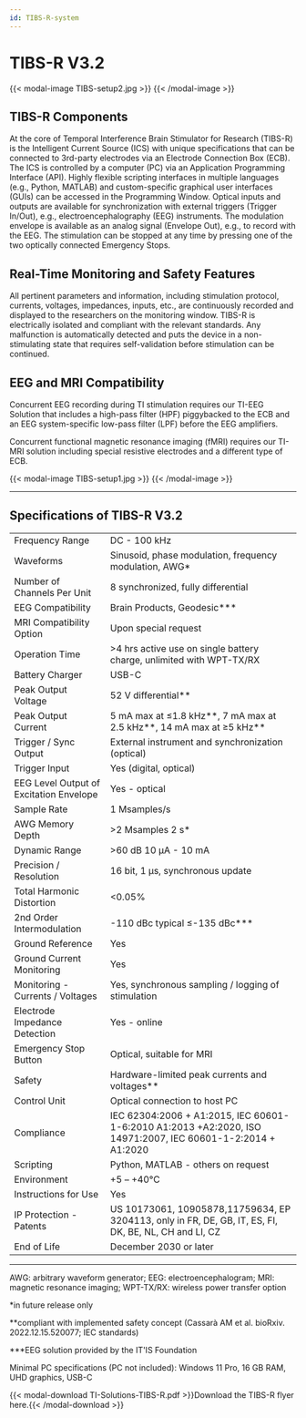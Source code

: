 ```yaml
---
id: TIBS-R-system
---
```

# TIBS-R V3.2

{{< modal-image TIBS-setup2.jpg >}}
{{< /modal-image >}}

## TIBS-R Components

At the core of Temporal Interference Brain Stimulator for Research (TIBS-R) is the Intelligent Current Source (ICS) with unique specifications that can be connected to 3rd-party electrodes via an Electrode Connection Box (ECB). The ICS is controlled by a computer (PC) via an Application Programming Interface (API). Highly flexible scripting interfaces in multiple languages (e.g., Python, MATLAB) and custom-specific graphical user interfaces (GUIs) can be accessed in the Programming Window. Optical inputs and outputs are available for synchronization with external triggers (Trigger In/Out), e.g., electroencephalography (EEG) instruments. The modulation envelope is available as an analog signal (Envelope Out), e.g., to record with the EEG. The stimulation can be stopped at any time by pressing one of the two optically connected Emergency Stops.

## Real-Time Monitoring and Safety Features

All pertinent parameters and information, including stimulation protocol, currents, voltages, impedances, inputs, etc., are continuously recorded and displayed to the researchers on the monitoring window. TIBS-R is electrically isolated and compliant with the relevant standards. Any malfunction is automatically detected and puts the device in a non-stimulating state that requires self-validation before stimulation can be continued.

## EEG and MRI Compatibility

Concurrent EEG recording during TI stimulation requires our TI-EEG Solution that includes a high-pass filter (HPF) piggybacked to the ECB and an EEG system-specific low-pass filter (LPF) before the EEG amplifiers.

Concurrent functional magnetic resonance imaging (fMRI) requires our TI-MRI solution including special resistive electrodes and a different type of ECB. 

{{< modal-image TIBS-setup1.jpg >}}
{{< /modal-image >}}

---

## Specifications of TIBS-R V3.2 

|    |            |
|:-----------|:------------|
|Frequency Range|DC - 100 kHz |
|Waveforms|Sinusoid, phase modulation, frequency modulation, AWG* |
|Number of Channels Per Unit|8 synchronized, fully differential |
|EEG Compatibility|Brain Products, Geodesic*** |
|MRI Compatibility Option|Upon special request |
|Operation Time|>4 hrs active use on single battery charge, unlimited with WPT-TX/RX |
|Battery Charger|USB-C
|Peak Output Voltage|52 V differential** |
|Peak Output Current|5 mA max at ≤1.8 kHz**, 7 mA max at 2.5 kHz**, 14 mA max at ≥5 kHz** |
|Trigger / Sync Output|External instrument and synchronization (optical) |
|Trigger Input|Yes (digital, optical) |
|EEG Level Output of Excitation Envelope|Yes - optical |
|Sample Rate|1 Msamples/s |
|AWG Memory Depth|>2 Msamples 2 s* |
|Dynamic Range|>60 dB 10 µA - 10 mA |
|Precision / Resolution|16 bit, 1 µs, synchronous update |
|Total Harmonic Distortion|<0.05% |
|2nd Order Intermodulation|-110 dBc typical ≤-135 dBc*** |
|Ground Reference|Yes |
|Ground Current Monitoring|Yes |
|Monitoring - Currents / Voltages|Yes, synchronous sampling / logging of stimulation |
|Electrode Impedance Detection|Yes - online |
|Emergency Stop Button|Optical, suitable for MRI |
|Safety|Hardware-limited peak currents and voltages** |
|Control Unit|Optical connection to host PC |
|Compliance|IEC 62304:2006 + A1:2015, IEC 60601-1-6:2010 A1:2013 +A2:2020, ISO 14971:2007, IEC 60601-1-2:2014 + A1:2020 |
|Scripting|Python, MATLAB - others on request |
|Environment|+5 – +40°C |
|Instructions for Use|Yes |
|IP Protection - Patents|US 10173061, 10905878,11759634, EP 3204113, only in FR, DE, GB, IT, ES, FI, DK, BE, NL, CH and LI, CZ |
End of Life|December 2030 or later |

---

AWG: arbitrary waveform generator; EEG: electroencephalogram; MRI: magnetic resonance imaging; WPT-TX/RX: wireless power transfer option

*in future release only

**compliant with implemented safety concept (Cassarà AM et al. bioRxiv. 2022.12.15.520077; IEC standards)

***EEG solution provided by the IT'IS Foundation

Minimal PC specifications (PC not included): Windows 11 Pro, 16 GB RAM, UHD graphics, USB-C

{{< modal-download TI-Solutions-TIBS-R.pdf >}}Download the TIBS-R flyer here.{{< /modal-download >}}

